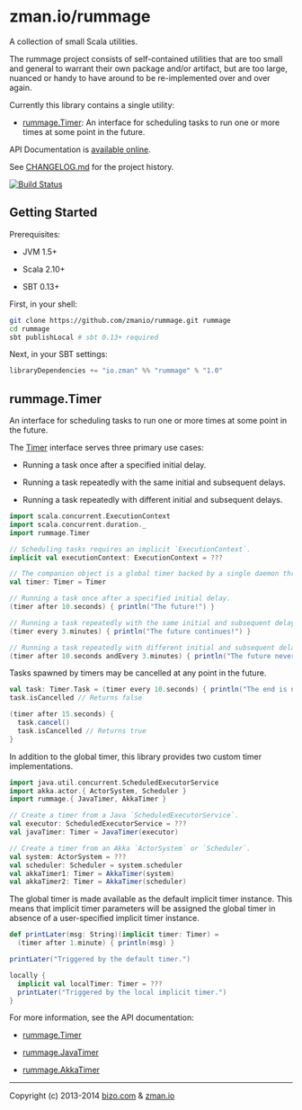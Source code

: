 # zman.io/rummage

A collection of small Scala utilities.

The rummage project consists of self-contained utilities that are too small and general to warrant their own package and/or artifact, but are too large, nuanced or handy to have around to be re-implemented over and over again.

Currently this library contains a single utility:

 - [rummage.Timer](#rummage.Timer): An interface for scheduling tasks to run one or more times at some point in the future.

API Documentation is [available online](http://zman.io/rumamge/#rummage.package).

See [CHANGELOG.md](CHANGELOG.md) for the project history.

[![Build Status](https://drone.io/github.com/zmanio/rummage/status.png)](https://drone.io/github.com/zmanio/rummage/latest)

## Getting Started

Prerequisites:

 - JVM 1.5+

 - Scala 2.10+

 - SBT 0.13+

First, in your shell:

```sh
git clone https://github.com/zmanio/rummage.git rummage
cd rummage
sbt publishLocal # sbt 0.13+ required
```

Next, in your SBT settings:

```scala
libraryDependencies += "io.zman" %% "rummage" % "1.0"
```

## rummage.Timer

An interface for scheduling tasks to run one or more times at some point in the future.

The [Timer](http://zman.io/rummage/#rummage.Timer) interface serves three primary use cases:

 - Running a task once after a specified initial delay.

 - Running a task repeatedly with the same initial and subsequent delays.

 - Running a task repeatedly with different initial and subsequent delays.

```scala
import scala.concurrent.ExecutionContext
import scala.concurrent.duration._
import rummage.Timer

// Scheduling tasks requires an implicit `ExecutionContext`.
implicit val executionContext: ExecutionContext = ???

// The companion object is a global timer backed by a single daemon thread.
val timer: Timer = Timer

// Running a task once after a specified initial delay.
(timer after 10.seconds) { println("The future!") }

// Running a task repeatedly with the same initial and subsequent delays.
(timer every 3.minutes) { println("The future continues!") }

// Running a task repeatedly with different initial and subsequent delays.
(timer after 10.seconds andEvery 3.minutes) { println("The future never ends!") }
```

Tasks spawned by timers may be cancelled at any point in the future.

```scala
val task: Timer.Task = (timer every 10.seconds) { println("The end is near!") }
task.isCancelled // Returns false

(timer after 15.seconds) {
  task.cancel()
  task.isCancelled // Returns true
}
```

In addition to the global timer, this library provides two custom timer implementations.

```scala
import java.util.concurrent.ScheduledExecutorService
import akka.actor.{ ActorSystem, Scheduler }
import rummage.{ JavaTimer, AkkaTimer }

// Create a timer from a Java `ScheduledExecutorService`.
val executor: ScheduledExecutorService = ???
val javaTimer: Timer = JavaTimer(executor)

// Create a timer from an Akka `ActorSystem` or `Scheduler`.
val system: ActorSystem = ???
val scheduler: Scheduler = system.scheduler
val akkaTimer1: Timer = AkkaTimer(system)
val akkaTimer2: Timer = AkkaTimer(scheduler)
```

The global timer is made available as the default implicit timer instance. This means that implicit timer parameters will be assigned the global timer in absence of a user-specified implicit timer instance.

```scala
def printLater(msg: String)(implicit timer: Timer) =
  (timer after 1.minute) { println(msg) }

printLater("Triggered by the default timer.")

locally {
  implicit val localTimer: Timer = ???
  printLater("Triggered by the local implicit timer.")
}
```

For more information, see the API documentation:

 - [rummage.Timer](http://zman.io/rummage/#rummage.Timer)

 - [rummage.JavaTimer](http://zman.io/rummage/#rummage.JavaTimer)

 - [rummage.AkkaTimer](http://zman.io/rummage/#rummage.AkkaTimer)


- - -

Copyright (c) 2013-2014 [bizo.com](http://bizo.com) & [zman.io](http://zman.io)